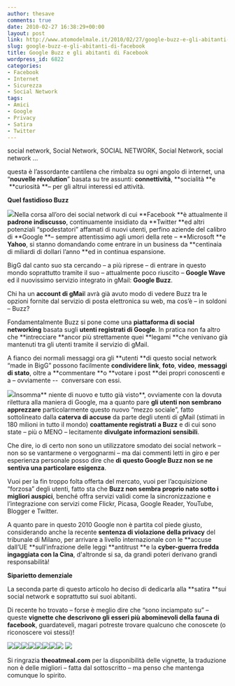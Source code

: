 ```yaml
---
author: thesave
comments: true
date: 2010-02-27 16:38:29+00:00
layout: post
link: http://www.atomodelmale.it/2010/02/27/google-buzz-e-gli-abitanti-di-facebook/
slug: google-buzz-e-gli-abitanti-di-facebook
title: Google Buzz e gli abitanti di Facebook
wordpress_id: 6822
categories:
- Facebook
- Internet
- Sicurezza
- Social Network
tags:
- Amici
- Google
- Privacy
- Satira
- Twitter
---
```


social network, Social Network, SOCIAL NETWORK, Social Network, social network …


questa è l’assordante cantilena che rimbalza su ogni angolo di internet, una “**nouvelle révolution**” basata su tre assunti: **connettività**, **socialità **e  **curiosità **– per gli altrui interessi ed attività.

**Quel fastidioso Buzz**

![](http://www.atomodelmale.it/wp-content/uploads/2010/02/1444417344-GoogleBuzzLogo68.png)Nella corsa all’oro dei social network di cui **Facebook **è attualmente il **padrone indiscusso**, continuamente insidiato da **Twitter **ed altri potenziali “spodestatori” affamati di nuovi utenti, perfino aziende del calibro di **Google **– sempre attentissimo agli umori della rete – **Microsoft **e **Yahoo**, si stanno domandando come entrare in un business da **centinaia di miliardi di dollari l’anno **ed in continua espansione.

BigG dal canto suo sta cercando – a più riprese – di entrare in questo mondo soprattutto tramite il suo – attualmente poco riuscito – **Google Wave** ed il nuovissimo servizio integrato in gMail: **Google Buzz**.

Chi ha un **account di gMai**l avrà già avuto modo di vedere Buzz tra le opzioni fornite dal servizio di posta elettronica su web, ma cos’è – in soldoni – Buzz?<!-- more -->



Fondamentalmente Buzz si pone come una **piattaforma di social networking** basata sugli **utenti registrati di Google**. In pratica non fa altro che **intrecciare **ancor più strettamente quei **legami **che venivano già mantenuti tra gli utenti tramite il servizio di gMail.

A fianco dei normali messaggi ora gli **utenti **di questo social network “made in BigG” possono facilmente **condividere link**, **foto**, **video**, **messaggi di stato**, oltre a **commentare **o **votare i post **dei propri conoscenti e a – ovviamente --  conversare con essi.

![](http://www.atomodelmale.it/wp-content/uploads/2010/02/hammer-300x194.jpg)Insomma** niente di nuovo e tutto già visto**, ovviamente con la dovuta rilettura alla maniera di Google, ma a quanto pare **gli utenti non sembrano apprezzare** particolarmente questo nuovo “mezzo sociale”, fatto sottolineato dalla **caterva di accuse** da parte degli utenti di gMail (stimati in 180 milioni in tutto il mondo) **coattamente registrati a Buzz** e di cui sono state – più o MENO – lecitamente **divulgate informazioni sensibili**.

Che dire, io di certo non sono un utilizzatore smodato dei social network – non so se vantarmene o vergognarmi – ma dai commenti letti in giro e per esperienza personale posso dire che **di questo Google Buzz non se ne sentiva una particolare esigenza**.

Vuoi per la fin troppo folta offerta del mercato, vuoi per l’acquisizione “forzosa” degli utenti, fatto sta che **Buzz non sembra proprio nato sotto i migliori auspici**, benché offra servizi validi come la sincronizzazione e l’integrazione con servizi come Flickr, Picasa, Google Reader, YouTube, Blogger e Twitter.

A quanto pare in questo 2010 Google non è partita col piede giusto, considerando anche la recente **sentenza di violazione della privacy** del tribunale di Milano, per arrivare a livello internazionale con le **accuse dall’UE **sull’infrazione delle leggi **antitrust **e la **cyber-guerra fredda ingaggiata con la Cina**, d'altronde si sa, da grandi poteri derivano grandi responsabilità!

**Siparietto demenziale**

La seconda parte di questo articolo ho deciso di dedicarla alla **satira **sui social network e soprattutto sui suoi abitanti.

Di recente ho trovato – forse è meglio dire che “sono inciampato su” – queste **vignette **che descrivono gli esseri più a**bominevoli della fauna di facebook**, guardateveli, magari potreste trovare qualcuno che conoscete (o riconoscere voi stessi)!


![](http://www.atomodelmale.it/wp-content/uploads/2010/02/taggatore.png)![](http://www.atomodelmale.it/wp-content/uploads/2010/02/Senzafiltro.png)![](http://www.atomodelmale.it/wp-content/uploads/2010/02/quizzatore.png)![](http://www.atomodelmale.it/wp-content/uploads/2010/02/neonato.png)![](http://www.atomodelmale.it/wp-content/uploads/2010/02/markettaro.png)![](http://www.atomodelmale.it/wp-content/uploads/2010/02/Giocatore.png)![](http://www.atomodelmale.it/wp-content/uploads/2010/02/Coordinatore.png)![](http://www.atomodelmale.it/wp-content/uploads/2010/02/aggressore.png)
[![](http://www.atomodelmale.it/wp-content/uploads/2010/02/zecca.png)](http://www.atomodelmale.it/wp-content/uploads/2010/02/zecca.png)


Si ringrazia **theoatmeal.com** per la disponibilità delle vignette, la traduzione non è delle migliori – fatta dal sottoscritto – ma penso che mantenga comunque lo spirito.
